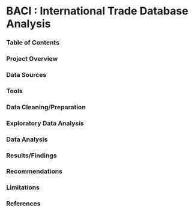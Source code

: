 # BACI : International Trade Database Analysis

### Table of Contents

### Project Overview

### Data Sources

### Tools

### Data Cleaning/Preparation

### Exploratory Data Analysis

### Data Analysis

### Results/Findings

### Recommendations

### Limitations

### References

